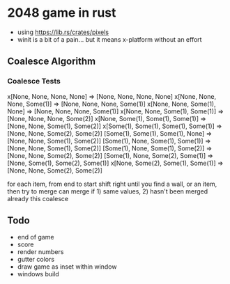 # 2048 game in rust

- using https://lib.rs/crates/pixels
- winit is a bit of a pain... but it means x-platform without an effort

## Coalesce Algorithm

### Coalesce Tests

x[None, None, None, None] => [None, None, None, None]
x[None, None, None, Some(1)] => [None, None, None, Some(1)]
x[None, None, Some(1), None] => [None, None, None, Some(1)]
x[None, None, Some(1), Some(1)] => [None, None, None, Some(2)]
x[None, Some(1), Some(1), Some(1)] => [None, None, Some(1), Some(2)]
x[Some(1), Some(1), Some(1), Some(1)] => [None, None, Some(2), Some(2)]
[Some(1), Some(1), Some(1), None] => [None, None, Some(1), Some(2)]
[Some(1), None, Some(1), Some(1)] => [None, None, Some(1), Some(2)]
[Some(1), None, Some(1), Some(2)] => [None, None, Some(2), Some(2)]
[Some(1), None, Some(2), Some(1)] => [None, Some(1), Some(2), Some(1)]
x[None, Some(2), Some(1), Some(1)] => [None, None, Some(2), Some(2)]

for each item, from end to start
  shift right until you find a wall, or an item, then try to merge
    can merge if 1) same values, 2) hasn't been merged already this coalesce

## Todo

- end of game
- score
- render numbers
- gutter colors
- draw game as inset within window
- windows build
